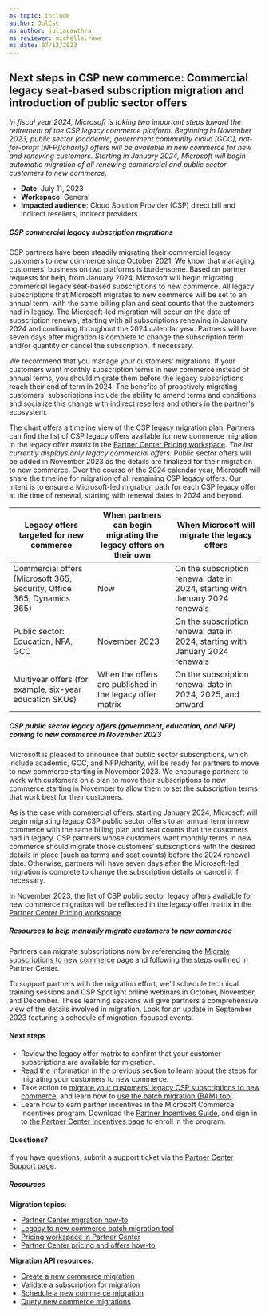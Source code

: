 ```yaml
---
ms.topic: include
author: JulCsc
ms.author: juliacawthra
ms.reviewer: michelle.rowe
ms.date: 07/12/2023
---
```


## Next steps in CSP new commerce: Commercial legacy seat-based subscription migration and introduction of public sector offers

*In fiscal year 2024, Microsoft is taking two important steps toward the retirement of the CSP legacy commerce platform. Beginning in November 2023, public sector (academic, government community cloud [GCC], not-for-profit [NFP]/charity) offers will be available in new commerce for new and renewing customers. Starting in January 2024, Microsoft will begin automatic migration of all renewing commercial and public sector customers to new commerce.*

- **Date**: July 11, 2023
- **Workspace**: General
- **Impacted audience**: Cloud Solution Provider (CSP) direct bill and indirect resellers; indirect providers

##### CSP commercial legacy subscription migrations

CSP partners have been steadily migrating their commercial legacy customers to new commerce since October 2021. We know that managing customers' business on two platforms is burdensome. Based on partner requests for help, from January 2024, Microsoft will begin migrating commercial legacy seat-based subscriptions to new commerce. All legacy subscriptions that Microsoft migrates to new commerce will be set to an annual term, with the same billing plan and seat counts that the customers had in legacy. The Microsoft-led migration will occur on the date of subscription renewal, starting with all subscriptions renewing in January 2024 and continuing throughout the 2024 calendar year. Partners will have seven days after migration is complete to change the subscription term and/or quantity or cancel the subscription, if necessary.

We recommend that you manage your customers' migrations. If your customers want monthly subscription terms in new commerce instead of annual terms, you should migrate them before the legacy subscriptions reach their end of term in 2024. The benefits of proactively migrating customers' subscriptions include the ability to amend terms and conditions and socialize this change with indirect resellers and others in the partner's ecosystem.

The chart offers a timeline view of the CSP legacy migration plan. Partners can find the list of CSP legacy offers available for new commerce migration in the legacy offer matrix in the [Partner Center Pricing workspace](https://partner.microsoft.com/dashboard/pricing/pricelist). *The list currently displays only legacy commercial offers.* Public sector offers will be added in November 2023 as the details are finalized for their migration to new commerce. Over the course of the 2024 calendar year, Microsoft will share the timeline for migration of all remaining CSP legacy offers. Our intent is to ensure a Microsoft-led migration path for each CSP legacy offer at the time of renewal, starting with renewal dates in 2024 and beyond.

| Legacy offers targeted for new commerce | When partners can begin migrating the legacy offers on their own | When Microsoft will migrate the legacy offers |
| --- | --- | --- |
| Commercial offers (Microsoft 365, Security, Office 365, Dynamics 365) | Now | On the subscription renewal date in 2024, starting with January 2024 renewals |
| Public sector: Education, NFA, GCC| November 2023 | On the subscription renewal date in 2024, starting with January 2024 renewals |
| Multiyear offers (for example, six-year education SKUs) | When the offers are published in the legacy offer matrix | On the subscription renewal date in 2024, 2025, and onward |

##### CSP public sector legacy offers (government, education, and NFP) coming to new commerce in November 2023

Microsoft is pleased to announce that public sector subscriptions, which include academic, GCC, and NFP/charity, will be ready for partners to move to new commerce starting in November 2023. We encourage partners to work with customers on a plan to move their subscriptions to new commerce starting in November to allow them to set the subscription terms that work best for their customers.

As is the case with commercial offers, starting January 2024, Microsoft will begin migrating legacy CSP public sector offers to an annual term in new commerce with the same billing plan and seat counts that the customers had in legacy. CSP partners whose customers want monthly terms in new commerce should migrate those customers' subscriptions with the desired details in place (such as terms and seat counts) before the 2024 renewal date. Otherwise, partners will have seven days after the Microsoft-led migration is complete to change the subscription details or cancel it if necessary. 

In November 2023, the list of CSP public sector legacy offers available for new commerce migration will be reflected in the legacy offer matrix in the [Partner Center Pricing workspace](https://partner.microsoft.com/dashboard/pricing/pricelist).

##### Resources to help manually migrate customers to new commerce

Partners can migrate subscriptions now by referencing the [Migrate subscriptions to new commerce](../../../migrate-subscriptions-to-new-commerce.md) page and following the steps outlined in Partner Center.

To support partners with the migration effort, we'll schedule technical training sessions and CSP Spotlight online webinars in October, November, and December. These learning sessions will give partners a comprehensive view of the details involved in migration. Look for an update in September 2023 featuring a schedule of migration-focused events.

#### Next steps

- Review the legacy offer matrix to confirm that your customer subscriptions are available for migration.
- Read the information in the previous section to learn about the steps for migrating your customers to new commerce.
- Take action to [migrate your customers' legacy CSP subscriptions to new commerce](../../../migrate-subscriptions-to-new-commerce.md), and learn how to [use the batch migration (BAM) tool](../../../migrate-subscriptions-via-batches.md).
- Learn how to earn partner incentives in the Microsoft Commerce Incentives program. Download the [Partner Incentives Guide](https://partner.microsoft.com/resources/detail/mci-for-csp-pdf), and sign in to [the Partner Center Incentives page](https://partner.microsoft.com/partnership/partner-incentives) to enroll in the program.

#### Questions?

If you have questions, submit a support ticket via the [Partner Center Support page](https://partner.microsoft.com/support?stage=1).

##### Resources

**Migration topics**:

- [Partner Center migration how-to](../../../migrate-subscriptions-to-new-commerce.md)
- [Legacy to new commerce batch migration tool](../../../migrate-subscriptions-via-batches.md)
- [Pricing workspace in Partner Center](https://partner.microsoft.com/dashboard/pricing/pricelist)
- [Partner Center pricing and offers how-to](../../../pricing-and-offers.md)

**Migration API resources**:

- [Create a new commerce migration](../../../developer/create-migration.md)
- [Validate a subscription for migration](../../../developer/validate-subscription-for-migration.md)
- [Schedule a new commerce migration](../../../developer/schedule-a-new-commerce-migration.md)
- [Query new commerce migrations](../../../developer/query-migrated-subscriptions.md)
